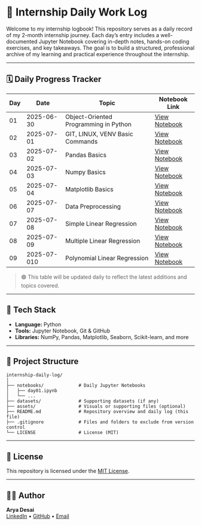 # 📘 Internship Daily Work Log

Welcome to my internship logbook! This repository serves as a daily record of my 2-month internship journey. Each day’s entry includes a well-documented Jupyter Notebook covering in-depth notes, hands-on coding exercises, and key takeaways. The goal is to build a structured, professional archive of my learning and practical experience throughout the internship.

---

## 🗓️ Daily Progress Tracker

| Day | Date        | Topic                                 | Notebook Link                          |
| --- | ----------- | ------------------------------------- | -------------------------------------- |
| 01  | 2025-06-30  | Object-Oriented Programming in Python | [View Notebook](notebooks/day01.ipynb) |
| 02  | 2025-07-01  | GIT, LINUX, VENV Basic Commands       | [View Notebook](notebooks/day02.ipynb) |
| 03  | 2025-07-02  | Pandas Basics                         | [View Notebook](notebooks/day03.ipynb) |
| 04  | 2025-07-03  | Numpy Basics                          | [View Notebook](notebooks/day04.ipynb) |
| 05  | 2025-07-04  | Matplotlib Basics                     | [View Notebook](notebooks/day05.ipynb) |
| 06  | 2025-07-07  | Data Preprocessing                    | [View Notebook](notebooks/day06.ipynb) |
| 07  | 2025-07-08  | Simple Linear Regression              | [View Notebook](notebooks/day07.ipynb) |
| 08  | 2025-07-09  | Multiple Linear Regression            | [View Notebook](notebooks/day08.ipynb) |
| 09  | 2025-07-010 | Polynomial Linear Regression          | [View Notebook](notebooks/day09.ipynb) |

> 🟢 This table will be updated daily to reflect the latest additions and topics covered.

---

## 🧰 Tech Stack

- **Language:** Python
- **Tools:** Jupyter Notebook, Git & GitHub
- **Libraries:** NumPy, Pandas, Matplotlib, Seaborn, Scikit-learn, and more

---

## 📁 Project Structure

```
internship-daily-log/
│
├── notebooks/             # Daily Jupyter Notebooks
│   ├── day01.ipynb
│   └── ...
├── datasets/              # Supporting datasets (if any)
├── assets/                # Visuals or supporting files (optional)
├── README.md              # Repository overview and daily log (this file)
├── .gitignore             # Files and folders to exclude from version control
└── LICENSE                # License (MIT)
```

---

## 📄 License

This repository is licensed under the [MIT License](LICENSE).

---

## 🙋‍♂️ Author

**Arya Desai**  
[LinkedIn](https://www.linkedin.com/in/arya-desai-709a90250/) • [GitHub](https://github.com/AryaDesai241104) • [Email](mailto:aryadesai206@gmail.com)
